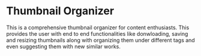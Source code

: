 # Thumbnail Organizer
 This is a comprehensive thumbnail organizer for content enthusiasts. This provides the user with end to end functionalities like donwloading, saving and resizing thumbnails along with organizing them under different tags and even suggesting them with new similar works.

